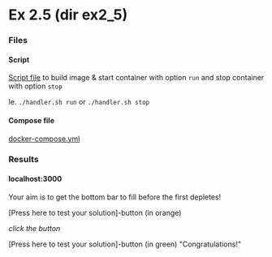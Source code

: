 
# Ex 2.5 (dir ex2_5)

### Files

#### Script

[Script file](ex2_5/handler.sh) to build image & start container with option `run` and stop container with option `stop`

Ie. `./handler.sh run` or `./handler.sh stop`

#### Compose file

[docker-compose.yml](ex2_5/docker-compose.yml)

### Results

#### localhost:3000

Your aim is to get the bottom bar to fill before the first depletes!

[Press here to test your solution]-button (in orange)

*click the button*

[Press here to test your solution]-button (in green) "Congratulations!"
